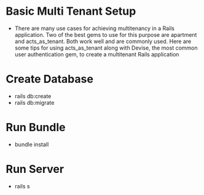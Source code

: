 # Basic Multi Tenant Setup
* There are many use cases for achieving multitenancy in a Rails application. Two of the best gems to use for this purpose are apartment and acts_as_tenant. Both work well and are commonly used. Here are some tips for using acts_as_tenant along with Devise, the most common user authentication gem, to create a multitenant Rails application
# Create Database
* rails db:create
* rails db:migrate

# Run Bundle
* bundle install

# Run Server
* rails s
